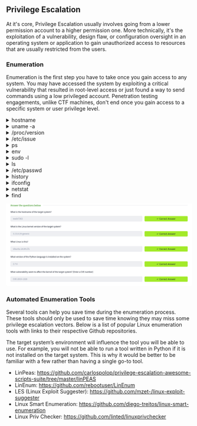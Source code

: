 ## Privilege Escalation

At it's core, Privilege Escalation usually involves going from a lower permission account to a higher permission one. More technically, it's the exploitation of a vulnerability, design flaw, or configuration oversight in an operating system or application to gain unauthorized access to resources that are usually restricted from the users.

### Enumeration
Enumeration is the first step you have to take once you gain access to any system. You may have accessed the system by exploiting a critical vulnerability that resulted in root-level access or just found a way to send commands using a low privileged account. Penetration testing engagements, unlike CTF machines, don't end once you gain access to a specific system or user privilege level. 

<details>
<summary>hostname</summary> 
The hostname command will return the hostname of the target machine. Although this value can easily be changed or have a relatively meaningless string (e.g. Ubuntu-3487340239), in some cases, it can provide information about the target system’s role within the corporate network (e.g. `SQL-PROD-01` for a production SQL server).
</details>

<details>
<summary>uname -a</summary> 
Will print system information giving us additional detail about the kernel used by the system. This will be useful when searching for any potential kernel vulnerabilities that could lead to privilege escalation.

You can aslo use `hostnameclt`
</details>

<details>
<summary>/proc/version</summary> 
The proc filesystem (procfs) provides information about the target system processes. You will find proc on many different Linux flavours, making it an essential tool to have in your arsenal.

Looking at /proc/version may give you information on the kernel version and additional data such as whether a compiler (e.g. GCC) is installed.
</details>

<details>
<summary>/etc/issue</summary> 
Systems can also be identified by looking at the /etc/issue file. This file usually contains some information about the operating system but can easily be customized or changed. While on the subject, any file containing system information can be customized or changed. For a clearer understanding of the system, it is always good to look at all of these.
</details>

<details>
<summary>ps</summary> 
The ps command is an effective way to see the running processes on a Linux system. Typing ps on your terminal will show processes for the current shell.

The output of the ps (Process Status) will show the following;

 -   PID: The process ID (unique to the process)
  -  TTY: Terminal type used by the user
 -   Time: Amount of CPU time used by the process (this is NOT the time this process has been running for)
 -   CMD: The command or executable running (will NOT display any command line parameter)

The “ps” command provides a few useful options.

  -  `ps -A`: View all running processes
   - `ps axjf`: View process tree 

  -  `ps aux`: The aux option will show processes for all users (a), display the user that launched the process (u), and show processes that are not attached to a terminal (x). Looking at the ps aux command output, we can have a better understanding of the system and potential vulnerabilities.
</details>

<details>
<summary>env</summary> 
The env command will show environmental variables.

The PATH variable may have a compiler or a scripting language (e.g. Python) that could be used to run code on the target system or leveraged for privilege escalation.

</details>

<details>
<summary>sudo -l</summary> 
The target system may be configured to allow users to run some (or all) commands with root privileges. The sudo -l command can be used to list all commands your user can run using sudo.
</details>

<details>
<summary>ls</summary> 
One of the common commands used in Linux is probably ls.


While looking for potential privilege escalation vectors, please remember to always use the ls command with the -la parameter. The example below shows how the “secret.txt” file can easily be missed using the ls or ls -l commands.
</details>

<details>
<summary>/etc/passwd</summary> 
Reading the /etc/passwd file can be an easy way to discover users on the system.

While the output can be long and a bit intimidating, it can easily be cut and converted to a useful list for brute-force attacks.

`cat /etc/passwd | cut -d ":" -f 1`

Remember that this will return all users, some of which are system or service users that would not be very useful. Another approach could be to grep for “home” as real users will most likely have their folders under the “home” directory.

`cat /etc/passwd | grep home`
</details>

<details>
<summary>history</summary> 
Looking at earlier commands with the history command can give us some idea about the target system and, albeit rarely, have stored information such as passwords or usernames. 
</details>

<details>
<summary>ifconfig</summary> 
The target system may be a pivoting point to another network. The ifconfig command will give us information about the network interfaces of the system. The example below shows the target system has three interfaces (eth0, tun0, and tun1). Our attacking machine can reach the eth0 interface but can not directly access the two other networks. 

![alt text](image.png)

 This can be confirmed using the ip route command to see which network routes exist. 

 ![alt text](image-1.png)
</details>


<details>
<summary>netstat</summary> 
 

Following an initial check for existing interfaces and network routes, it is worth looking into existing communications. The netstat command can be used with several different options to gather information on existing connections.


-    `netstat -a`: shows all listening ports and established connections.
 -   `netstat -at` or `netstat -au` can also be used to list TCP or UDP protocols respectively.
  -  `netstat -l`: list ports in “listening” mode. These ports are open and ready to accept incoming connections. This can be used with the “t” option to list only ports that are listening using the TCP protocol (below)



   - `netstat -s`: list network usage statistics by protocol (below) This can also be used with the `-t` or `-u` options to limit the output to a specific protocol. 



 -   `netstat -tp`: list connections with the service name and PID information.



This can also be used with the -l option to list listening ports (below)



We can see the “PID/Program name” column is empty as this process is owned by another user.

Below is the same command run with root privileges and reveals this information as 2641/nc (netcat)


 -   `netstat -i`: Shows interface statistics. We see below that “eth0” and “tun0” are more active than “tun1”.



The netstat usage you will probably see most often in blog posts, write-ups, and courses is `netstat -ano` which could be broken down as follows;

 -   `-a`: Display all sockets
 -   `-n`: Do not resolve names
 -   `-o`: Display timers
</details>

<details>
<summary>find</summary> 
Searching the target system for important information and potential privilege escalation vectors can be fruitful. The built-in “find” command is useful and worth keeping in your arsenal.

Below are some useful examples for the “find” command.

Find files:

-    `find . -name flag1.txt`: find the file named “flag1.txt” in the current directory
-    `find /home -name flag1.txt`: find the file names “flag1.txt” in the /home directory
-    `find / -type d -name config`: find the directory named config under “/”
-    `find / -type f -perm 0777`: find files with the 777 permissions (files readable, writable, and executable by all users)
-    `find / -perm a=x`: find executable files
-    `find /home -user frank`: find all files for user “frank” under “/home”
-    `find / -mtime 10`: find files that were modified in the last 10 days
-    `find / -atime 10`: find files that were accessed in the last 10 day
-    `find / -cmin -60`: find files changed within the last hour (60 minutes)
-    `find / -amin -60`: find files accesses within the last hour (60 minutes)
-    `find / -size 50M`: find files with a 50 MB size

This command can also be used with (+) and (-) signs to specify a file that is larger or smaller than the given size.

`find / -size +100M`

The example above returns files that are larger than 100 MB. It is important to note that the “find” command tends to generate errors which sometimes makes the output hard to read. This is why it would be wise to use the “find” command with “-type f 2>/dev/null” to redirect errors to “/dev/null” and have a cleaner output.

`find / -size +100M -type f 2>/dev/null`


Folders and files that can be written to or executed from:

-    `find / -writable -type d 2>/dev/null`: Find world-writeable folders
-    `find / -perm -222 -type d 2>/dev/null`: Find world-writeable folders
-    `find / -perm -o w -type d 2>/dev/null`: Find world-writeable folders

The reason we see three different “find” commands that could potentially lead to the same result can be seen in the manual document. As you can see below, the perm parameter affects the way “find” works.


`find / -perm -o x -type d 2>/dev/null` : Find world-executable folders

Find development tools and supported languages:

`find / -name perl*`

`find / -name python*`

` find / -name gcc*`

Find specific file permissions:

Below is a short example used to find files that have the SUID bit set. The SUID bit allows the file to run with the privilege level of the account that owns it, rather than the account which runs it. This allows for an interesting privilege escalation path,we will see in more details on task 6. The example below is given to complete the subject on the “find” command.

`find / -perm -u=s -type f 2>/dev/null`: Find files with the SUID bit, which allows us to run the file with a higher privilege level than the current user. 
</details>

![alt text](image-2.png)

### Automated Enumeration Tools

Several tools can help you save time during the enumeration process. These tools should only be used to save time knowing they may miss some privilege escalation vectors. Below is a list of popular Linux enumeration tools with links to their respective Github repositories.

The target system’s environment will influence the tool you will be able to use. For example, you will not be able to run a tool written in Python if it is not installed on the target system. This is why it would be better to be familiar with a few rather than having a single go-to tool.

-  LinPeas: https://github.com/carlospolop/privilege-escalation-awesome-scripts-suite/tree/master/linPEAS
-  LinEnum: https://github.com/rebootuser/LinEnum
-  LES (Linux Exploit Suggester): https://github.com/mzet-/linux-exploit-suggester
-  Linux Smart Enumeration: https://github.com/diego-treitos/linux-smart-enumeration
-  Linux Priv Checker: https://github.com/linted/linuxprivchecker 




